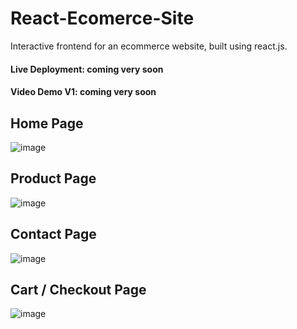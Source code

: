 # React-Ecomerce-Site
Interactive frontend for an ecommerce website, built using react.js.
#### Live Deployment: coming very soon
#### Video Demo V1: coming very soon

## Home Page
![image](https://user-images.githubusercontent.com/87671757/235365519-adb9c2e4-c048-4641-adc0-04e9ed425a38.png)

## Product Page
![image](https://user-images.githubusercontent.com/87671757/235365567-f8b30e54-9192-41f5-aad1-92482463ab54.png)

## Contact Page
![image](https://user-images.githubusercontent.com/87671757/235365587-a1793d03-1b07-4c88-97d5-8ff6f682107a.png)

## Cart / Checkout Page
![image](https://user-images.githubusercontent.com/87671757/235365626-607c411f-5b91-4d59-bd4b-c443996ecc84.png)
